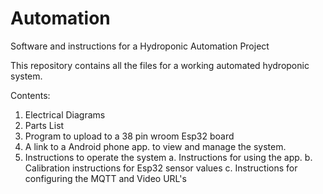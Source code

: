 # Automation
Software and instructions for a Hydroponic Automation Project

This repository contains all the files for a working automated hydroponic system.

Contents:

1. Electrical Diagrams
2. Parts List
3. Program to upload to a 38 pin wroom Esp32 board
4. A link to a Android phone app. to view and manage the system.
5. Instructions to operate the system
   a.  Instructions for using the app.
   b.  Calibration instructions for Esp32 sensor values
   c.  Instructions for configuring the MQTT and Video URL's
